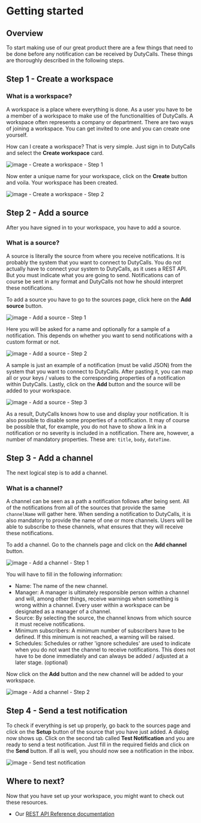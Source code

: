 # Getting started

## Overview

To start making use of our great product there are a few things that need to be done before any notification can be received by DutyCalls. These things are thoroughly described in the following steps.

## Step 1 - Create a workspace

### What is a workspace?

A workspace is a place where everything is done. As a user you have to be a member of a workspace to make use of the functionalities of DutyCalls. A workspace often represents a company or department. There are two ways of joining a workspace. You can get invited to one and you can create one yourself.

How can I create a workspace? That is very simple. Just sign in to DutyCalls and select the **Create workspace** card.

![image - Create a workspace - Step 1](images/create-workspace-1.png)

Now enter a unique name for your workspace, click on the **Create** button and voila. Your workspace has been created.

![image - Create a workspace - Step 2](images/create-workspace-2.png)

## Step 2 - Add a source

After you have signed in to your workspace, you have to add a source.

### What is a source?

A source is literally the source from where you receive notifications. It is probably the system that you want to connect to DutyCalls. You do not actually have to connect your system to DutyCalls, as it uses a REST API. But you must indicate what you are going to send. Notifications can of course be sent in any format and DutyCalls not how he should interpret these notifications.

To add a source you have to go to the sources page, click here on the **Add source** button.

![image - Add a source - Step 1](images/add-source-1.png)

Here you will be asked for a name and optionally for a sample of a notification. This depends on whether you want to send notifications with a custom format or not.

![image - Add a source - Step 2](images/add-source-2.png)

A sample is just an example of a notification (must be valid JSON) from the system that you want to connect to DutyCalls. After pasting it, you can map all or your keys / values to the corresponding properties of a notification within DutyCalls. Lastly, click on the **Add** button and the source will be added to your workspace.

![image - Add a source - Step 3](images/add-source-3.png)

As a result, DutyCalls knows how to use and display your notification. It is also possible to disable some properties of a notification. It may of course be possible that, for example, you do not have to show a link in a notification or no severity is included in a notification. There are, however, a number of mandatory properties. These are: `title`, `body`, `dateTime`.

## Step 3 - Add a channel

The next logical step is to add a channel.

### What is a channel?

A channel can be seen as a path a notification follows after being sent. All of the notifications from all of the sources that provide the same `channelName` will gather here. When sending a notification to DutyCalls, it is also mandatory to provide the name of one or more channels. Users will be able to subscribe to these channels, what ensures that they will receive these notifications.

To add a channel. Go to the channels page and click on the **Add channel** button.

![image - Add a channel - Step 1](images/add-channel-1.png)

You will have to fill in the following information:

* Name: The name of the new channel.
* Manager: A manager is ultimately responsible person within a channel and will, among other things, receive warnings when something is wrong within a channel. Every user within a workspace can be designated as a manager of a channel.
* Source: By selecting the source, the channel knows from which source it must receive notifications.
* Minimum subscribers: A minimum number of subscribers have to be defined. If this minimum is not reached, a warning will be raised.
* Schedules: Schedules or rather 'ignore schedules' are used to indicate when you do not want the channel to receive notifications. This does not have to be done immediately and can always be added / adjusted at a later stage. (optional)

Now click on the **Add** button and the new channel will be added to your workspace.

![image - Add a channel - Step 2](images/add-channel-2.png)

## Step 4 - Send a test notification

To check if everything is set up properly, go back to the sources page and click on the **Setup** button of the source that you have just added.
A dialog now shows up. Click on the second tab called **Test Notification** and you are ready to send a test notification. Just fill in the required fields
and click on the **Send** button. If all is well, you should now see a notification in the inbox.

![image - Send test notification](images/setup-source-dialog-2.png)

## Where to next?

Now that you have set up your workspace, you might want to check out these resources.

* Our [REST API Reference documentation](rest-api.md)
